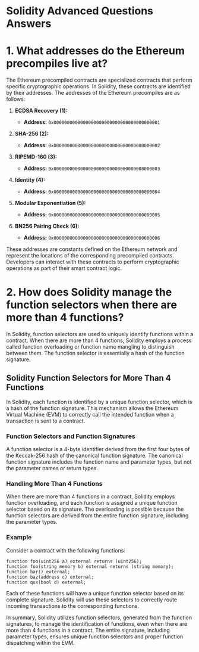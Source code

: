 # Solidity Advanced Questions Answers

# 1. What addresses do the Ethereum precompiles live at?
The Ethereum precompiled contracts are specialized contracts that perform specific cryptographic operations. In Solidity, these contracts are identified by their addresses. The addresses of the Ethereum precompiles are as follows:

1. **ECDSA Recovery (1):**
   - **Address:** `0x0000000000000000000000000000000000000001`

2. **SHA-256 (2):**
   - **Address:** `0x0000000000000000000000000000000000000002`

3. **RIPEMD-160 (3):**
   - **Address:** `0x0000000000000000000000000000000000000003`

4. **Identity (4):**
   - **Address:** `0x0000000000000000000000000000000000000004`

5. **Modular Exponentiation (5):**
   - **Address:** `0x0000000000000000000000000000000000000005`

6. **BN256 Pairing Check (6):**
   - **Address:** `0x0000000000000000000000000000000000000006`

These addresses are constants defined on the Ethereum network and represent the locations of the corresponding precompiled contracts. Developers can interact with these contracts to perform cryptographic operations as part of their smart contract logic.

# 2. How does Solidity manage the function selectors when there are more than 4 functions?

In Solidity, function selectors are used to uniquely identify functions within a contract. When there are more than 4 functions, Solidity employs a process called function overloading or function name mangling to distinguish between them. The function selector is essentially a hash of the function signature.

## Solidity Function Selectors for More Than 4 Functions

In Solidity, each function is identified by a unique function selector, which is a hash of the function signature. This mechanism allows the Ethereum Virtual Machine (EVM) to correctly call the intended function when a transaction is sent to a contract.

### Function Selectors and Function Signatures

A function selector is a 4-byte identifier derived from the first four bytes of the Keccak-256 hash of the canonical function signature. The canonical function signature includes the function name and parameter types, but not the parameter names or return types.

### Handling More Than 4 Functions

When there are more than 4 functions in a contract, Solidity employs function overloading, and each function is assigned a unique function selector based on its signature. The overloading is possible because the function selectors are derived from the entire function signature, including the parameter types.

### Example

Consider a contract with the following functions:

```solidity
function foo(uint256 a) external returns (uint256);
function foo(string memory b) external returns (string memory);
function bar() external;
function baz(address c) external;
function qux(bool d) external;
```

Each of these functions will have a unique function selector based on its complete signature. Solidity will use these selectors to correctly route incoming transactions to the corresponding functions.

In summary, Solidity utilizes function selectors, generated from the function signatures, to manage the identification of functions, even when there are more than 4 functions in a contract. The entire signature, including parameter types, ensures unique function selectors and proper function dispatching within the EVM.